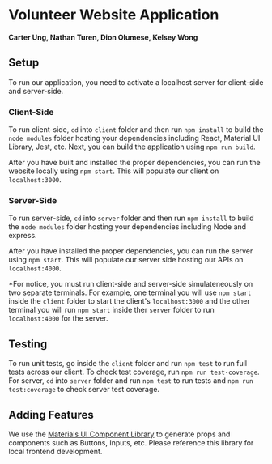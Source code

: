 # Volunteer Website Application
**Carter Ung, Nathan Turen, Dion Olumese, Kelsey Wong**

## Setup 
To run our application, you need to activate a localhost server for client-side and server-side. 

### Client-Side
To run client-side, `cd` into `client` folder and then run `npm install` to build the `node modules` folder hosting your dependencies including React, Material UI Library, Jest, etc. Next, you can build the application using `npm run build`. 

After you have built and installed the proper dependencies, you can run the website locally using `npm start`. This will populate our client on `localhost:3000`.  

### Server-Side
To run server-side, `cd` into `server` folder and then run `npm install` to build the `node modules` folder hosting your dependencies including Node and express. 

After you have installed the proper dependencies, you can run the server using `npm start`. This will populate our server side hosting our APIs on `localhost:4000`.

*For notice, you must run client-side and server-side simulateneously on two separate terminals. For example, one terminal you will use `npm start` inside the `client` folder to start the client's `localhost:3000` and the other terminal you will run `npm start` inside ther `server` folder to run `localhost:4000` for the server. 

## Testing 
To run unit tests, go inside the `client` folder and run `npm test` to run full tests across our client. To check test coverage, run `npm run test-coverage`. For server, `cd` into `server` folder and run `npm test` to run tests and `npm run test:coverage` to check server test coverage.

## Adding Features
We use the [Materials UI Component Library](https://mui.com/material-ui/getting-started/) to generate props and components such as Buttons, Inputs, etc. Please reference this library for local frontend development.
